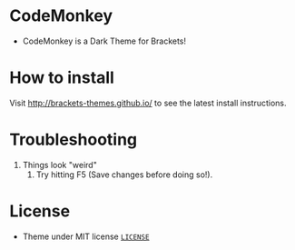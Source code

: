 # CodeMonkey


* CodeMonkey is a Dark Theme for Brackets!


# How to install

Visit http://brackets-themes.github.io/ to see the latest install instructions.

# Troubleshooting

1. Things look "weird"
	1. Try hitting F5 (Save changes before doing so!).

# License

* Theme under MIT license [`LICENSE`](LICENSE)


